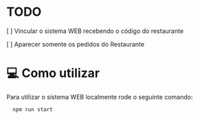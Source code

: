 # TODO
[ ] Vincular o sistema WEB recebendo o código do restaurante

[ ] Aparecer somente os pedidos do Restaurante


# 💻 Como utilizar
Para utilizar o sistema WEB localmente rode o seguinte comando:

```ssh
  npm run start
```
